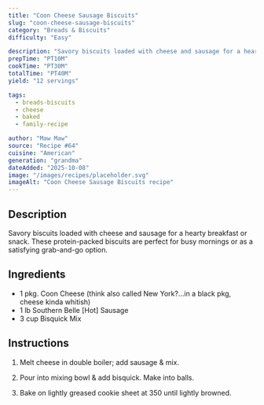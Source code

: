```yaml
---
title: "Coon Cheese Sausage Biscuits"
slug: "coon-cheese-sausage-biscuits"
category: "Breads & Biscuits"
difficulty: "Easy"

description: "Savory biscuits loaded with cheese and sausage for a hearty breakfast or snack. These protein-packed biscuits are perfect for busy mornings or as a satisfying grab-and-go option."
prepTime: "PT10M"
cookTime: "PT30M"
totalTime: "PT40M"
yield: "12 servings"

tags:
  - breads-biscuits
  - cheese
  - baked
  - family-recipe

author: "Maw Maw"
source: "Recipe #64"
cuisine: "American"
generation: "grandma"
dateAdded: "2025-10-08"
image: "/images/recipes/placeholder.svg"
imageAlt: "Coon Cheese Sausage Biscuits recipe"
---
```


## Description

Savory biscuits loaded with cheese and sausage for a hearty breakfast or snack. These protein-packed biscuits are perfect for busy mornings or as a satisfying grab-and-go option.

## Ingredients

- 1 pkg. Coon Cheese (think also called New York?...in a black pkg, cheese kinda whitish)
- 1 lb Southern Belle [Hot] Sausage
- 3 cup Bisquick Mix

## Instructions

1. Melt cheese in double boiler; add sausage & mix.

2. Pour into mixing bowl & add bisquick. Make into balls.

3. Bake on lightly greased cookie sheet at 350 until lightly browned.